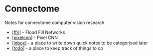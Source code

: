 # Connectome

Notes for connectome computer vision research.

- [[ffn]] - Flood Fill Networks
- [[pixelcnn]] - Pixel CNN
- [[inbox]] - a place to write down quick notes to be categorised later
- [[todo]] - a place to keep track of things to do

[//begin]: # "Autogenerated link references for markdown compatibility"
[ffn]: ffn "Flood Fill Networks"
[pixelcnn]: pixelcnn "Pixel CNN"
[inbox]: inbox "Inbox"
[todo]: todo "Todo"
[//end]: # "Autogenerated link references"
